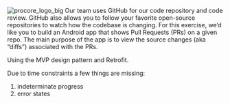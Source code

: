 ![procore_logo_big](https://user-images.githubusercontent.com/7444521/38938649-e388d94e-42da-11e8-918c-36dac645aa6e.jpg)
Our team uses GitHub for our code repository and code review. GitHub also allows you to follow your favorite open-source repositories to watch how the codebase is changing. For this exercise, we’d like you to build an Android app that shows Pull Requests (PRs) on a given repo. The main purpose of the app is to view the source changes (aka “diffs”) associated with the PRs.

Using the MVP design pattern and Retrofit.

Due to time constraints a few things are missing:
1. indeterminate progress
2. error states
